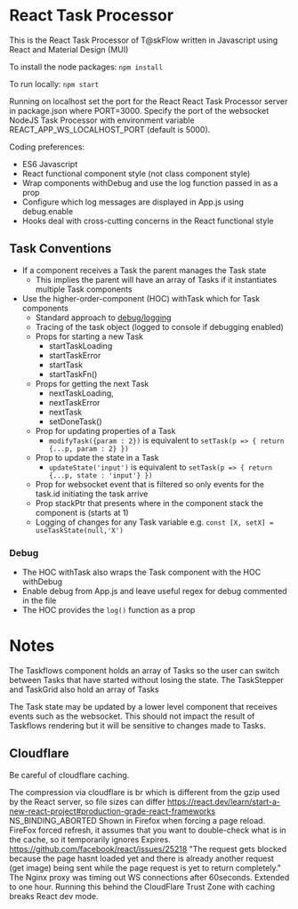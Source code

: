 # React Task Processor

This is the React Task Processor of T@skFlow written in Javascript using React and Material Design (MUI)

To install the node packages: `npm install` 

To run locally: `npm start`

Running on localhost set the port for the React React Task Processor server in package.json where PORT=3000. Specify the port of the websocket NodeJS Task Processor with environment variable REACT_APP_WS_LOCALHOST_PORT (default is 5000).

Coding preferences:
* ES6 Javascript
* React functional component style (not class component style)
* Wrap components withDebug and use the log function passed in as a prop
* Configure which log messages are displayed in App.js using debug.enable
* Hooks deal with cross-cutting concerns in the React functional style

## Task Conventions
* If a component receives a Task the parent manages the Task state
  * This implies the parent will have an array of Tasks if it instantiates multiple Task components
* Use the higher-order-component (HOC) withTask which for Task components
  * Standard approach to [debug/logging](#Debug)
  * Tracing of the task object (logged to console if debugging enabled)
  * Props for starting a new Task
    * startTaskLoading
    * startTaskError
    * startTask
    * startTaskFn()
  * Props for getting the next Task
    * nextTaskLoading,
    * nextTaskError
    * nextTask
    * setDoneTask()
  * Prop for updating properties of a Task  
    * `modifyTask({param : 2})` is equivalent to `setTask(p => { return {...p, param : 2} })`
  * Prop to update the state in a Task
    * `updateState('input')` is equivalent to `setTask(p => { return {...p, state : 'input'} })`
  * Prop for websocket event that is filtered so only events for the task.id initiating the task arrive
  * Prop stackPtr that presents where in the component stack the component is (starts at 1)
  * Logging of changes for any Task variable e.g. `const [X, setX] = useTaskState(null,'X')`

### Debug
* The HOC withTask also wraps the Task component with the HOC withDebug
* Enable debug from App.js and leave useful regex for debug commented in the file
* The HOC provides the `log()` function as a prop

# Notes

The Taskflows component holds an array of Tasks so the user can switch between Tasks that have started without losing the state.
The TaskStepper and TaskGrid also hold an array of Tasks

The Task state may be updated by a lower level component that receives events such as the websocket. This should not impact the
result of Taskflows rendering but it will be sensitive to changes made to Tasks.

## Cloudflare
Be careful of cloudflare caching.

The compression via cloudflare is br which is different from the gzip used by the React server, so file sizes can differ
https://react.dev/learn/start-a-new-react-project#production-grade-react-frameworks 
NS_BINDING_ABORTED Shown in Firefox when forcing a page reload. FireFox forced refresh, it assumes that you want to double-check what is in the cache, so it temporarily ignores Expires. https://github.com/facebook/react/issues/25218 "The request gets blocked because the page hasnt loaded yet and there is already another request (get image) being sent while the page request is yet to return completely."
The Nginx proxy was timing out WS connections after 60seconds. Extended to one hour.
Running this behind the CloudFlare Trust Zone with caching breaks React dev mode.